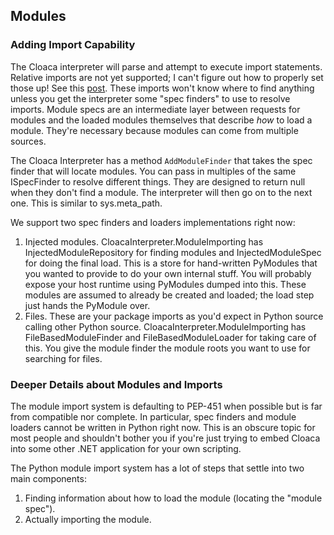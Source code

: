 ## Modules

### Adding Import Capability

The Cloaca interpreter will parse and attempt to execute import statements. Relative imports are not yet supported; I can't figure
out how to properly set those up! See this [post](https://groups.google.com/forum/#!topic/comp.lang.python/AnFJbDMsKAo). These imports
won't know where to find anything unless you get the interpreter some "spec finders" to use to resolve imports. Module specs are an
intermediate layer between requests for modules and the loaded modules themselves that describe *how* to load a module. They're
necessary because modules can come from multiple sources.

The Cloaca Interpreter has a method `AddModuleFinder` that takes the spec finder that will locate modules. You can pass in multiples
of the same ISpecFinder to resolve different things. They are designed to return null when they don't find a module. The interpreter
will then go on to the next one. This is similar to sys.meta_path.

We support two spec finders and loaders implementations right now:
1. Injected modules. CloacaInterpreter.ModuleImporting has InjectedModuleRepository for finding modules and InjectedModuleSpec for
   doing the final load. This is a store for hand-written PyModules that you wanted to provide to do your own internal stuff. You
   will probably expose your host runtime using PyModules dumped into this. These modules are assumed to already be created and loaded;
   the load step just hands the PyModule over.
2. Files. These are your package imports as you'd expect in Python source calling other Python source. CloacaInterpreter.ModuleImporting
   has FileBasedModuleFinder and FileBasedModuleLoader for taking care of this. You give the module finder the module roots you want to use
   for searching for files.

### Deeper Details about Modules and Imports
The module import system is defaulting to PEP-451 when possible but is far from compatible nor complete. In particular, spec finders
and module loaders cannot be written in Python right now. This is an obscure topic for most people and shouldn't bother you if you're
just trying to embed Cloaca into some other .NET application for your own scripting.

The Python module import system has a lot of steps that settle into two main components:
1. Finding information about how to load the module (locating the "module spec").
2. Actually importing the module.
